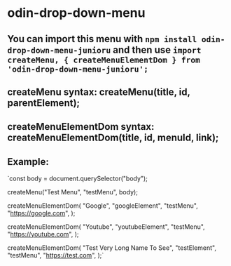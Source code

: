 # odin-drop-down-menu

## You can import this menu with `npm install odin-drop-down-menu-junioru` and then use `import createMenu, { createMenuElementDom } from 'odin-drop-down-menu-junioru';`

## createMenu syntax: createMenu(title, id, parentElement);
## createMenuElementDom syntax: createMenuElementDom(title, id, menuId, link);

## Example:
`const body = document.querySelector("body");

createMenu("Test Menu", "testMenu", body);

createMenuElementDom(
  "Google",
  "googleElement",
  "testMenu",
  "https://google.com",
);

createMenuElementDom(
  "Youtube",
  "youtubeElement",
  "testMenu",
  "https://youtube.com",
);

createMenuElementDom(
  "Test Very Long Name To See",
  "testElement",
  "testMenu",
  "https://test.com",
);`
